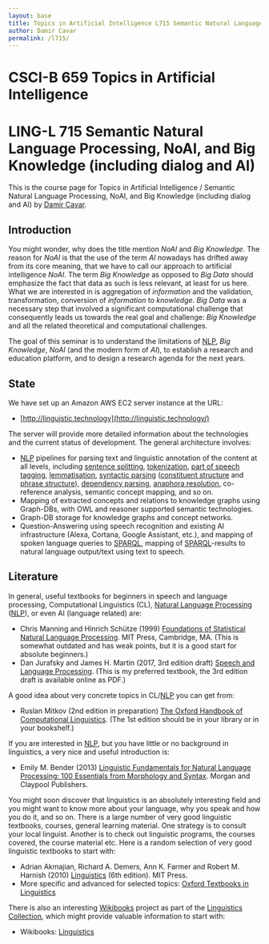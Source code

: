 ```yaml
---
layout: base
title: Topics in Artificial Intelligence L715 Semantic Natural Language Processing, NoAI, and Big Knowledge (including dialog and AI) by Damir Cavar
author: Damir Cavar
permalink: /l715/
---
```

# CSCI-B 659 Topics in Artificial Intelligence
# LING-L 715 Semantic Natural Language Processing, NoAI, and Big Knowledge (including dialog and AI)

This is the course page for Topics in Artificial Intelligence / Semantic Natural Language Processing, NoAI, and Big Knowledge (including dialog and AI) by [Damir Cavar].


## Introduction

You might wonder, why does the title mention *NoAI* and *Big Knowledge*. The reason for *NoAI* is that the use of the term *AI* nowadays has drifted away from its core meaning, that we have to call our approach to artificial intelligence *NoAI*. The term *Big Knowledge* as opposed to *Big Data* should emphasize the fact that data as such is less relevant, at least for us here. What we are interested in is aggregation of *information* and the validation, transformation, conversion of *information* to *knowledge*. *Big Data* was a necessary step that involved a significant computational challenge that consequently leads us towards the real goal and challenge: *Big Knowledge* and all the related theoretical and computational challenges.

The goal of this seminar is to understand the limitations of [NLP], *Big Knowledge*, *NoAI* (and the modern form of *AI*), to establish a research and education platform, and to design a research agenda for the next years.



## State

We have set up an Amazon AWS EC2 server instance at the URL:

- [http://linguistic.technology](http://linguistic.technology/)

The server will provide more detailed information about the technologies and the current status of development. The general architecture involves:

- [NLP] pipelines for parsing text and linguistic annotation of the content at all levels, including [sentence splitting](https://en.wikipedia.org/wiki/Sentence_boundary_disambiguation), [tokenization](https://en.wikipedia.org/wiki/Lexical_analysis#Tokenization), [part of speech tagging](https://en.wikipedia.org/wiki/Part-of-speech_tagging), [lemmatisation](https://en.wikipedia.org/wiki/Lemmatisation), [syntactic parsing](https://en.wikipedia.org/wiki/Parsing) ([constituent structure](https://en.wikipedia.org/wiki/Constituent_(linguistics)) and [phrase structure](https://en.wikipedia.org/wiki/Phrase_structure_grammar)), [dependency parsing](https://en.wikipedia.org/wiki/Dependency_grammar), [anaphora resolution](https://en.wikipedia.org/wiki/Anaphora_(linguistics)), co-reference analysis, semantic concept mapping, and so on.
- Mapping of extracted concepts and relations to knowledge graphs using Graph-DBs, with OWL and reasoner supported semantic technologies.
- Graph-DB storage for knowledge graphs and concept networks.
- Question-Answering using speech recognition and existing AI infrastructure (Alexa, Cortana, Google Assistant, etc.), and mapping of spoken language queries to [SPARQL], mapping of [SPARQL]-results to natural language output/text using text to speech.




## Literature

In general, useful textbooks for beginners in speech and language processing, Computational Linguistics (CL), [Natural Language Processing] ([NLP]), or even AI (language related) are:

- Chris Manning and Hinrich Schütze (1999) [Foundations of Statistical Natural Language Processing](https://nlp.stanford.edu/fsnlp/). MIT Press, Cambridge, MA. (This is somewhat outdated and has weak points, but it is a good start for absolute beginners.)
- Dan Jurafsky and James H. Martin (2017, 3rd edition draft) [Speech and Language Processing](https://web.stanford.edu/~jurafsky/slp3/). (This is my preferred textbook, the 3rd edition draft is available online as PDF.)

A good idea about very concrete topics in CL/[NLP] you can get from:

- Ruslan Mitkov (2nd edition in preparation) [The Oxford Handbook of Computational Linguistics](http://www.oxfordhandbooks.com/view/10.1093/oxfordhb/9780199573691.001.0001/oxfordhb-9780199573691). (The 1st edition should be in your library or in your bookshelf.)

If you are interested in [NLP], but you have little or no background in linguistics, a very nice and useful introduction is:

- Emily M. Bender (2013) [Linguistic Fundamentals for Natural Language Processing: 100 Essentials from Morphology and Syntax](http://www.morganclaypool.com/doi/abs/10.2200/S00493ED1V01Y201303HLT020?journalCode=hlt). Morgan and Claypool Publishers.

You might soon discover that linguistics is an absolutely interesting field and you might want to know more about your language, why you speak and how you do it, and so on. There is a large number of very good linguistic textbooks, courses, general learning material. One strategy is to consult your local linguist. Another is to check out linguistic programs, the courses covered, the course material etc. Here is a random selection of very good linguistic textbooks to start with:

- Adrian Akmajian, Richard A. Demers, Ann K. Farmer and Robert M. Harnish (2010) [Linguistics](https://mitpress.mit.edu/books/linguistics) (6th edition). MIT Press.
- More specific and advanced for selected topics: [Oxford Textbooks in Linguistics](https://global.oup.com/academic/content/series/o/oxford-textbooks-in-linguistics-otl/?cc=us&lang=en&)

There is also an interesting [Wikibooks](https://www.wikibooks.org/) project as part of the [Linguistics Collection](https://en.wikibooks.org/wiki/Subject:Linguistics), which might provide valuable information to start with:

- Wikibooks: [Linguistics](https://en.wikibooks.org/wiki/Linguistics)



[NLP]: https://en.wikipedia.org/wiki/Natural_language_processing "Natural Language Processing"
[Natural Language Processing]: https://en.wikipedia.org/wiki/Natural_language_processing "NLP"
[Damir Cavar]: http://damir.cavar.me/ "Damir Cavar"
[SPARQL]: https://en.wikipedia.org/wiki/SPARQL "SPARQL"


